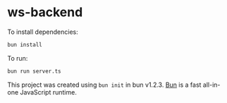 # ws-backend

To install dependencies:

```bash
bun install
```

To run:

```bash
bun run server.ts
```

This project was created using `bun init` in bun v1.2.3. [Bun](https://bun.sh) is a fast all-in-one JavaScript runtime.
